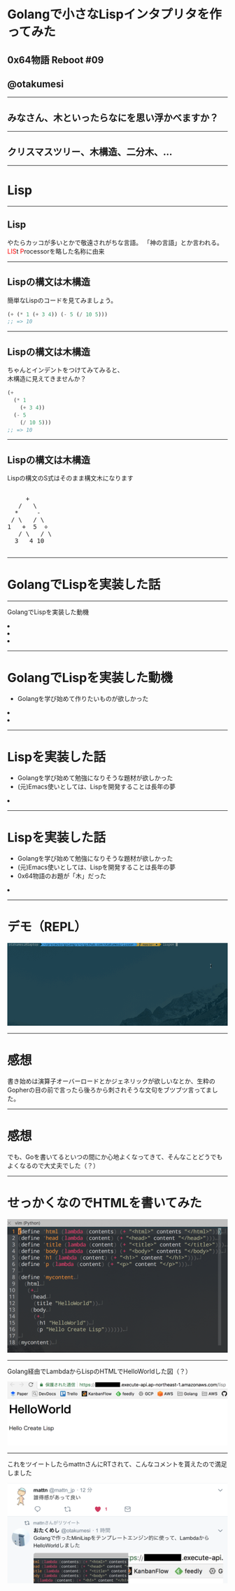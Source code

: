 # Golangで小さなLispインタプリタを作ってみた
## 0x64物語 Reboot \#09
## @otakumesi

---

## みなさん、木といったらなにを思い浮かべますか？

---

## クリスマスツリー、木構造、二分木、...

---

# Lisp

---

## Lisp
やたらカッコが多いとかで敬遠されがちな言語。
「神の言語」とか言われる。
<font color="red">LIS</font>t <font color="red">P</font>rocessorを略した名称に由来  

---

## Lispの構文は木構造
簡単なLispのコードを見てみましょう。
```lisp
(+ (* 1 (+ 3 4)) (- 5 (/ 10 5)))
;; => 10
```

---

## Lispの構文は木構造
ちゃんとインデントをつけてみてみると、  
木構造に見えてきませんか？
```lisp
(+
  (* 1
    (+ 3 4))
  (- 5
    (/ 10 5)))
;; => 10
```

---

## Lispの構文は木構造
Lispの構文のS式はそのまま構文木になります
<pre style="width: 100px">

     +
   /   \
  *     -
 / \   / \
1   +  5  ÷
   / \   / \
  3   4 10  5

</pre>

---

# GolangでLispを実装した話

---

GolangでLispを実装した動機
<li></li>
<li></li>
<li></li>

---

# GolangでLispを実装した動機

* Golangを学び始めて作りたいものが欲しかった
<li></li>
<li></li>

---

# Lispを実装した話

- Golangを学び始めて勉強になりそうな題材が欲しかった
- (元)Emacs使いとしては、Lispを開発することは長年の夢
<li></li>

---

# Lispを実装した話

- Golangを学び始めて勉強になりそうな題材が欲しかった
- (元)Emacs使いとしては、Lispを開発することは長年の夢
- 0x64物語のお題が「木」だった
<li></li>

---

# デモ（REPL）

![lispon](./imgs/lispon.gif)

---

# 感想

書き始めは演算子オーバーロードとかジェネリックが欲しいなとか、生粋のGopherの目の前で言ったら後ろから刺されそうな文句をブツブツ言ってました。

---

# 感想

でも、Goを書いてるといつの間にか心地よくなってきて、そんなことどうでもよくなるので大丈夫でした（？）

---

# せっかくなのでHTMLを書いてみた
![](./imgs/lisphtml.png)

---

Golang経由でLambdaからLispのHTMLでHelloWorldした図（？）

![](./imgs/helloworld.png)

---

これをツイートしたらmattnさんにRTされて、こんなコメントを貰えたので満足しました

![](./imgs/daretoku.png)
